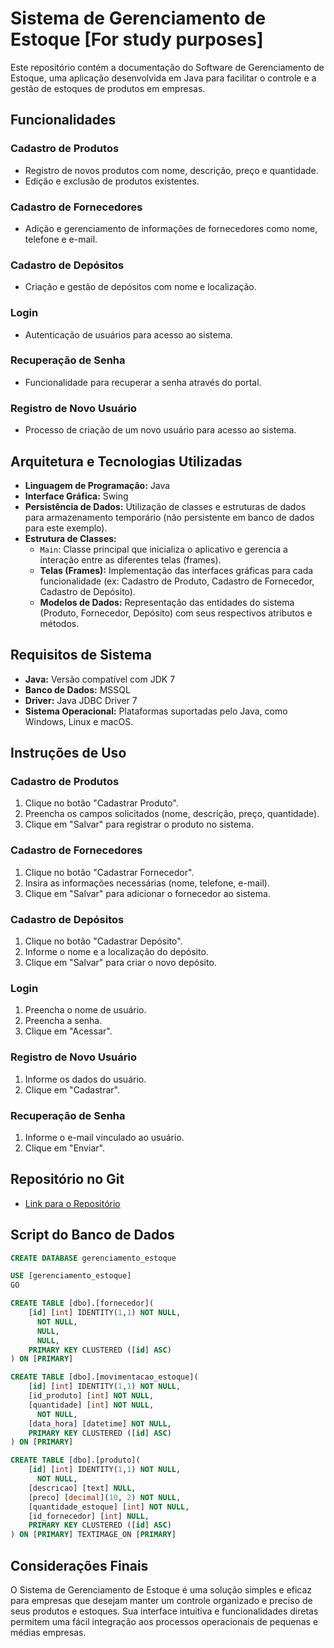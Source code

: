 # Sistema de Gerenciamento de Estoque [For study purposes]

Este repositório contém a documentação do Software de Gerenciamento de Estoque, uma aplicação desenvolvida em Java para facilitar o controle e a gestão de estoques de produtos em empresas.

## Funcionalidades

### Cadastro de Produtos
- Registro de novos produtos com nome, descrição, preço e quantidade.
- Edição e exclusão de produtos existentes.

### Cadastro de Fornecedores
- Adição e gerenciamento de informações de fornecedores como nome, telefone e e-mail.

### Cadastro de Depósitos
- Criação e gestão de depósitos com nome e localização.

### Login
- Autenticação de usuários para acesso ao sistema.

### Recuperação de Senha
- Funcionalidade para recuperar a senha através do portal.

### Registro de Novo Usuário
- Processo de criação de um novo usuário para acesso ao sistema.

## Arquitetura e Tecnologias Utilizadas
- **Linguagem de Programação:** Java
- **Interface Gráfica:** Swing
- **Persistência de Dados:** Utilização de classes e estruturas de dados para armazenamento temporário (não persistente em banco de dados para este exemplo).
- **Estrutura de Classes:**
  - `Main`: Classe principal que inicializa o aplicativo e gerencia a interação entre as diferentes telas (frames).
  - **Telas (Frames):** Implementação das interfaces gráficas para cada funcionalidade (ex: Cadastro de Produto, Cadastro de Fornecedor, Cadastro de Depósito).
  - **Modelos de Dados:** Representação das entidades do sistema (Produto, Fornecedor, Depósito) com seus respectivos atributos e métodos.

## Requisitos de Sistema
- **Java:** Versão compatível com JDK 7
- **Banco de Dados:** MSSQL
- **Driver:** Java JDBC Driver 7
- **Sistema Operacional:** Plataformas suportadas pelo Java, como Windows, Linux e macOS.

## Instruções de Uso
### Cadastro de Produtos
1. Clique no botão "Cadastrar Produto".
2. Preencha os campos solicitados (nome, descrição, preço, quantidade).
3. Clique em "Salvar" para registrar o produto no sistema.

### Cadastro de Fornecedores
1. Clique no botão "Cadastrar Fornecedor".
2. Insira as informações necessárias (nome, telefone, e-mail).
3. Clique em "Salvar" para adicionar o fornecedor ao sistema.

### Cadastro de Depósitos
1. Clique no botão "Cadastrar Depósito".
2. Informe o nome e a localização do depósito.
3. Clique em "Salvar" para criar o novo depósito.

### Login
1. Preencha o nome de usuário.
2. Preencha a senha.
3. Clique em "Acessar".

### Registro de Novo Usuário
1. Informe os dados do usuário.
2. Clique em "Cadastrar".

### Recuperação de Senha
1. Informe o e-mail vinculado ao usuário.
2. Clique em "Enviar".

## Repositório no Git
- [Link para o Repositório](https://github.com/NeemiasBorges/SGE_JAVA)

## Script do Banco de Dados
```sql
CREATE DATABASE gerenciamento_estoque

USE [gerenciamento_estoque]
GO

CREATE TABLE [dbo].[fornecedor](
    [id] [int] IDENTITY(1,1) NOT NULL,
      NOT NULL,
      NULL,
      NULL,
    PRIMARY KEY CLUSTERED ([id] ASC)
) ON [PRIMARY]

CREATE TABLE [dbo].[movimentacao_estoque](
    [id] [int] IDENTITY(1,1) NOT NULL,
    [id_produto] [int] NOT NULL,
    [quantidade] [int] NOT NULL,
      NOT NULL,
    [data_hora] [datetime] NOT NULL,
    PRIMARY KEY CLUSTERED ([id] ASC)
) ON [PRIMARY]

CREATE TABLE [dbo].[produto](
    [id] [int] IDENTITY(1,1) NOT NULL,
      NOT NULL,
    [descricao] [text] NULL,
    [preco] [decimal](10, 2) NOT NULL,
    [quantidade_estoque] [int] NOT NULL,
    [id_fornecedor] [int] NULL,
    PRIMARY KEY CLUSTERED ([id] ASC)
) ON [PRIMARY] TEXTIMAGE_ON [PRIMARY]
```

## Considerações Finais

O Sistema de Gerenciamento de Estoque é uma solução simples e eficaz para empresas que desejam manter um controle organizado e preciso de seus produtos e estoques. Sua interface intuitiva e funcionalidades diretas permitem uma fácil integração aos processos operacionais de pequenas e médias empresas.
